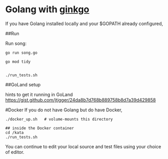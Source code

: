 
# Golang with [ginkgo](https://github.com/onsi/ginkgo)


If you have Golang installed locally and your $GOPATH already configured,



##Run

Run song:

    go run song.go

```
go mod tidy


./run_tests.sh
```

##GoLand setup

hints to get it running in GoLand
https://gist.github.com/jtigger/24da8b7d768b889758b8d7a39d429858

#Docker
If you do not have Golang but do have Docker,

```
./docker_up.sh   # volume-mounts this directory

## inside the Docker container
cd /kata
./run_tests.sh
```

You can continue to edit your local source and test files using your choice of editor.
